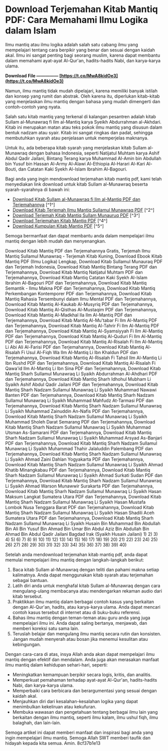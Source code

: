 # Download Terjemahan Kitab Mantiq PDF: Cara Memahami Ilmu Logika dalam Islam
 
Ilmu mantiq atau ilmu logika adalah salah satu cabang ilmu yang mempelajari tentang cara berpikir yang benar dan sesuai dengan kaidah akal. Ilmu ini sangat penting bagi seorang muslim, karena dapat membantu dalam memahami ayat-ayat Al-Qur'an, hadits-hadits Nabi, dan karya-karya ulama.
 
**Download File ————— [https://t.co/MwA8kidOe3](https://t.co/MwA8kidOe3)**


 
Namun, ilmu mantiq tidak mudah dipelajari, karena memiliki banyak istilah dan konsep yang rumit dan abstrak. Oleh karena itu, diperlukan kitab-kitab yang menjelaskan ilmu mantiq dengan bahasa yang mudah dimengerti dan contoh-contoh yang nyata.
 
Salah satu kitab mantiq yang terkenal di kalangan pesantren adalah kitab Sullam al-Munawraq fi Ilm al-Mantiq karya Syeikh Abdurrahman al-Akhdari. Kitab ini merupakan matan atau teks pokok ilmu mantiq yang disusun dalam bentuk nadzam atau syair. Kitab ini sangat ringkas dan padat, sehingga membutuhkan syarah atau penjelasan untuk memperjelas maknanya.
 
Untuk itu, ada beberapa kitab syarah yang menjelaskan kitab Sullam al-Munawraq dengan bahasa Indonesia, seperti Natijatul Muhtam karya Ashif Abdul Qadir Jailani, Bintang Terang karya Muhammad Al-Amin bin Abdullah bin Yusuf bin Hassan Al-Army Al-Alawi Al-Ethiopia Al-Harari Al-Kari Al-Bouti, dan Catatan Kaki Syekh Al-Islam Ibrahim Al-Bagouri.
 
Bagi anda yang ingin mendownload terjemahan kitab mantiq pdf, kami telah menyediakan link download untuk kitab Sullam al-Munawraq beserta syarah-syarahnya di bawah ini:
 
- [Download Kitab Sullam al-Munawraq fi Ilm al-Mantiq PDF dan Terjemahannya](https://islamiques.net/download-kitab-mantiq-pdf/) [^1^]
- [Download Kitab Terjemah Ilmu Mantiq Sullamul Munawraq PDF](https://www.alkhoirot.org/2018/04/terjemah-mantiq-sullamul-munauraq.html) [^2^]
- [Download Terjemah Kitab Mantiq Sullam Munauruq PDF](https://www.abusyuja.com/2021/12/download-terjemah-kitab-mantiq-sullam-munauruq-pdf.html) [^3^]
- [Download Terjemahan Kitab Mantiq PDF](https://id.scribd.com/document/467252291/terjemahan-kitab-mantiq-pdf) [^4^]
- [Download Kumpulan Kitab Mantiq PDF](https://archive.org/details/20220818_20220818_1033) [^5^]

Semoga bermanfaat dan dapat membantu anda dalam mempelajari ilmu mantiq dengan lebih mudah dan menyenangkan.
 
Download Kitab Mantiq PDF dan Terjemahannya Gratis,  Terjemah Ilmu Mantiq Sullamul Munawraq - Terjemah Kitab Kuning,  Download Ebook Kitab Mantiq PDF (Ilmu Logika) Lengkap,  Download Kitab Sullamul Munauraq PDF dan Terjemah Indonesia,  Download Kitab Mantiq Bintang Terang PDF dan Terjemahannya,  Download Kitab Mantiq Natijatul Muhtam PDF dan Terjemahannya,  Download Kitab Mantiq Catatan Kaki Syekh Al-Islam Ibrahim Al-Bagouri PDF dan Terjemahannya,  Download Kitab Mantiq Semantik - Ilmu Makna PDF dan Terjemahannya,  Download Kitab Mantiq Perkembangan Kontemporer PDF dan Terjemahannya,  Download Kitab Mantiq Rahasia Tersembunyi dalam Ilmu Mental PDF dan Terjemahannya,  Download Kitab Mantiq Al-Kaukab Al-Musyriq PDF dan Terjemahannya,  Download Kitab Mantiq Al-Qisthas Al-Mustaqim PDF dan Terjemahannya,  Download Kitab Mantiq Al-Madkhal Ila Ilm Al-Mantiq PDF dan Terjemahannya,  Download Kitab Mantiq Al-Mu'tabar Fi Ilm Al-Mantiq PDF dan Terjemahannya,  Download Kitab Mantiq Al-Tahrir Fi Ilm Al-Mantiq PDF dan Terjemahannya,  Download Kitab Mantiq Al-Syamsiyyah Fi Ilm Al-Mantiq PDF dan Terjemahannya,  Download Kitab Mantiq Al-Quduri Fi Ilm Al-Mantiq PDF dan Terjemahannya,  Download Kitab Mantiq Al-Risalah Fi Ilm Al-Mantiq Li Abi Ali Al-Farisi PDF dan Terjemahannya,  Download Kitab Mantiq Al-Risalah Fi Usul Al-Fiqh Wa Ilm Al-Mantiq Li Ibn Khaldun PDF dan Terjemahannya,  Download Kitab Mantiq Al-Risalah Fi Tahsil Ilm Al-Mantiq Li Ibn Rushd PDF dan Terjemahannya,  Download Kitab Mantiq Al-Risalah Fi Qawa'id Ilm Al-Mantiq Li Ibn Sina PDF dan Terjemahannya,  Download Kitab Mantiq Sharh Sullamul Munawraq Li Syaikh Abdurrahman Al-Ahdhari PDF dan Terjemahannya,  Download Kitab Mantiq Sharh Idhohul Mubham Li Syaikh Ashif Abdul Qadir Jailani PDF dan Terjemahannya,  Download Kitab Mantiq Sharh Nadzam Sullamul Munawraq Li Syaikh Muhammad Nawawi Banten PDF dan Terjemahannya,  Download Kitab Mantiq Sharh Nadzam Sullamul Munawraq Li Syaikh Muhammad Mahfudz At-Tarmasi PDF dan Terjemahannya,  Download Kitab Mantiq Sharh Nadzam Sullamul Munawraq Li Syaikh Muhammad Zainuddin An-Nafis PDF dan Terjemahannya,  Download Kitab Mantiq Sharh Nadzam Sullamul Munawraq Li Syaikh Muhammad Sholeh Darat Semarang PDF dan Terjemahannya,  Download Kitab Mantiq Sharh Nadzam Sullamul Munawraq Li Syaikh Muhammad Utsman As-Samarani PDF dan Terjemahannya,  Download Kitab Mantiq Sharh Nadzam Sullamul Munawraq Li Syaikh Muhammad Arsyad As-Banjari PDF dan Terjemahannya,  Download Kitab Mantiq Sharh Nadzam Sullamul Munawraq Li Syaikh Muhammad Thahir Jalaluddin Palembang PDF dan Terjemahannya,  Download Kitab Mantiq Sharh Nadzam Sullamul Munawraq Li Syaikh Ahmad Zaini Dahlan Yogyakarta PDF dan Terjemahannya,  Download Kitab Mantiq Sharh Nadzam Sullamul Munawraq Li Syaikh Ahmad Khatib Minangkabau PDF dan Terjemahannya,  Download Kitab Mantiq Sharh Nadzam Sullamul Munawraq Li Syaikh Ahmad Surkati Sudan PDF dan Terjemahannya,  Download Kitab Mantiq Sharh Nadzam Sullamul Munawraq Li Syaikh Ahmad Warson Munawwir Surakarta PDF dan Terjemahannya,  Download Kitab Mantiq Sharh Nadzam Sullamul Munawraq Li Syaikh Hasan Maksum Langkat Sumatera Utara PDF dan Terjemahannya,  Download Kitab Mantiq Sharh Nadzam Sullamul Munawraq Li Syaikh Hasan Mustafa Lombok Nusa Tenggara Barat PDF dan Terjemahannya,  Download Kitab Mantiq Sharh Nadzam Sullamul Munawraq Li Syaikh Hasan Shadili Aceh Sumatera Utara PDF dan Terjemahannya,  Download Kitab Mantiq Sharh Nadzam Sullamul Munawraq Li Syaikh Husain Bin Muhammad Bin Abdullah Bin Ali Bin Yusuf Bin Ahmad Bin Umar Bin Abdul Aziz Bin Abdullah Bin Ahmad Bin Abdul Qadir Jailani Bagdad Irak (Syaikh Husain Jailani) 1) 2) 3) 4) 5) 6) 7) 8) 9) 10) 11) 12) 13) 14) 15) 16) 17) 18) 19) 20) 21) 22) 23) 24) 25) 26) 27) 28) 29) 30) 31) 32) 33) 34) 35) 36) 37) 38) 39) 40)
  
Setelah anda mendownload terjemahan kitab mantiq pdf, anda dapat memulai mempelajari ilmu mantiq dengan langkah-langkah berikut:

1. Baca kitab Sullam al-Munawraq dengan teliti dan pahami makna setiap kalimatnya. Anda dapat menggunakan kitab syarah atau terjemahan sebagai bantuan.
2. Latih diri anda untuk menghafal kitab Sullam al-Munawraq dengan cara mengulang-ulang membacanya atau mendengarkan rekaman audio dari kitab tersebut.
3. Praktikkan ilmu mantiq dalam berbagai contoh kasus yang berkaitan dengan Al-Qur'an, hadits, atau karya-karya ulama. Anda dapat mencari contoh kasus tersebut di internet atau di buku-buku referensi.
4. Bahas ilmu mantiq dengan teman-teman atau guru anda yang juga mempelajari ilmu ini. Anda dapat saling bertanya, menjawab, dan memberi koreksi satu sama lain.
5. Teruslah belajar dan mengulang ilmu mantiq secara rutin dan konsisten. Jangan mudah menyerah atau bosan jika menemui kesulitan atau kebingungan.

Dengan cara-cara di atas, insya Allah anda akan dapat mempelajari ilmu mantiq dengan efektif dan mendalam. Anda juga akan merasakan manfaat ilmu mantiq dalam kehidupan sehari-hari, seperti:

- Meningkatkan kemampuan berpikir secara logis, kritis, dan analitis.
- Memperkuat pemahaman terhadap ayat-ayat Al-Qur'an, hadits-hadits Nabi, dan karya-karya ulama.
- Memperbaiki cara berbicara dan berargumentasi yang sesuai dengan kaidah akal.
- Menjauhkan diri dari kesalahan-kesalahan logika yang dapat menimbulkan kekeliruan atau kekufuran.
- Membuka wawasan dan pengetahuan tentang berbagai ilmu lain yang berkaitan dengan ilmu mantiq, seperti ilmu kalam, ilmu ushul fiqh, ilmu balaghah, dan lain-lain.

Semoga artikel ini dapat memberi manfaat dan inspirasi bagi anda yang ingin mempelajari ilmu mantiq. Semoga Allah SWT memberi taufik dan hidayah kepada kita semua. Amin.
 8cf37b1e13
 
